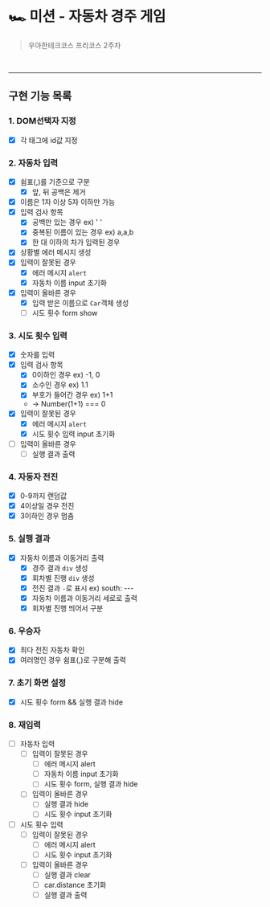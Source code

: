 # 🏎 미션 - 자동차 경주 게임

> 우아한테크코스 프리코스 2주차

<br>

---

## 구현 기능 목록

### 1. DOM선택자 지정

- [x] 각 태그에 id값 지정

### 2. 자동차 입력

- [x] 쉼표(,)를 기준으로 구분
  - [x] 앞, 뒤 공백은 제거
- [x] 이름은 1자 이상 5자 이하만 가능
- [x] 입력 검사 항목
  - [x] 공백만 있는 경우 ex) ' '
  - [x] 중복된 이름이 있는 경우 ex) a,a,b
  - [x] 한 대 이하의 차가 입력된 경우
- [x] 상황별 에러 메시지 생성
- [x] 입력이 잘못된 경우
  - [x] 에러 메시지 `alert`
  - [x] 자동차 이름 input 초기화
- [x] 입력이 올바른 경우
  - [x] 입력 받은 이름으로 `Car`객체 생성
  - [ ] 시도 횟수 form show

### 3. 시도 횟수 입력

- [x] 숫자를 입력
- [x] 입력 검사 항목
  - [x] 0이하인 경우 ex) -1, 0
  - [x] 소수인 경우 ex) 1.1
  - [x] 부호가 들어간 경우 ex) 1+1
  - -> Number(1+1) === 0
- [x] 입력이 잘못된 경우
  - [x] 에러 메시지 `alert`
  - [x] 시도 횟수 입력 input 초기화
- [ ] 입력이 올바른 경우
  - [ ] 실행 결과 출력

### 4. 자동자 전진

- [x] 0-9까지 랜덤값
- [x] 4이상일 경우 전진
- [x] 3이하인 경우 멈춤

### 5. 실행 결과

- [x] 자동차 이름과 이동거리 출력
  - [x] 경주 결과 `div` 생성
  - [x] 회차별 진행 `div` 생성
  - [x] 전진 결과 `-`로 표시 ex) south: ---
  - [x] 자동차 이름과 이동거리 세로로 출력
  - [x] 회차별 진행 띄어서 구분

### 6. 우승자

- [x] 최다 전진 자동차 확인
- [x] 여러명인 경우 쉼표(,)로 구분해 출력

### 7. 초기 화면 설정

- [x] 시도 횟수 form && 실행 결과 hide

### 8. 재입력

- [ ] 자동차 입력
  - [ ] 입력이 잘못된 경우
    - [ ] 에러 메시지 alert
    - [ ] 자동차 이름 input 초기화
    - [ ] 시도 횟수 form, 실행 결과 hide
  - [ ] 입력이 올바른 경우
    - [ ] 실행 결과 hide
    - [ ] 시도 횟수 input 초기화
- [ ] 시도 횟수 입력
  - [ ] 입력이 잘못된 경우
    - [ ] 에러 메시지 alert
    - [ ] 시도 횟수 input 초기화
  - [ ] 입력이 올바른 경우
    - [ ] 실행 결과 clear
    - [ ] car.distance 초기화
    - [ ] 실행 결과 출력
